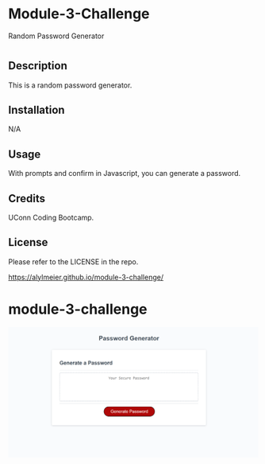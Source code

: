# Module-3-Challenge
Random Password Generator
# <Password Generator>

## Description

This is a random password generator.


## Installation

N/A

## Usage

With prompts and confirm in Javascript, you can generate a password.

## Credits
UConn Coding Bootcamp.
  
## License

Please refer to the LICENSE in the repo.

https://alylmeier.github.io/module-3-challenge/

# module-3-challenge
![generatormockup](https://github.com/alylmeier/module-3-challenge/blob/main/images/generatormockup.png?raw=true)

